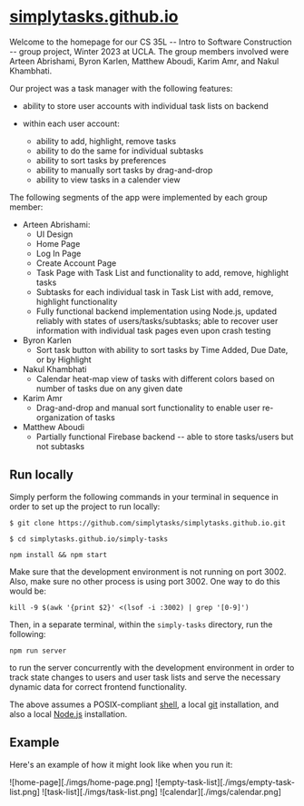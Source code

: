 # [simplytasks.github.io](https://github.com/simplytasks/simplytasks.github.io)

Welcome to the homepage for our CS 35L -- Intro to Software Construction -- group project, Winter 2023 at UCLA. The group members involved were Arteen Abrishami, Byron Karlen, Matthew Aboudi, Karim Amr, and Nakul Khambhati. 

Our project was a task manager with the following features:
 - ability to store user accounts with individual task lists on backend
 
 - within each user account:
   - ability to add, highlight, remove tasks
   - ability to do the same for individual subtasks
   - ability to sort tasks by preferences
   - ability to manually sort tasks by drag-and-drop
   - ability to view tasks in a calender view
 
 The following segments of the app were implemented by each group member:
 
  - Arteen Abrishami: 
    - UI Design
    - Home Page
    - Log In Page
    - Create Account Page
    - Task Page with Task List and functionality to add, remove, highlight tasks
    - Subtasks for each individual task in Task List with add, remove, highlight functionality
    - Fully functional backend implementation using Node.js, updated reliably with states of users/tasks/subtasks; able to recover user information with individual task pages even upon crash testing
  - Byron Karlen
    - Sort task button with ability to sort tasks by Time Added, Due Date, or by Highlight
  - Nakul Khambhati
    - Calendar heat-map view of tasks with different colors based on number of tasks due on any given date
  - Karim Amr
    - Drag-and-drop and manual sort functionality to enable user re-organization of tasks
  - Matthew Aboudi
    - Partially functional Firebase backend -- able to store tasks/users but not subtasks
  
  ## Run locally
  
  Simply perform the following commands in your terminal in sequence in order to set up the project to run locally:
  
  ```
 $ git clone https://github.com/simplytasks/simplytasks.github.io.git
  ````
  
  ```
  $ cd simplytasks.github.io/simply-tasks
  ```
  
  ```
  npm install && npm start
  ```
  Make sure that the development environment is not running on port 3002. Also, make sure no other process is using port 3002. One way to do this would be:
  ```
  kill -9 $(awk '{print $2}' <(lsof -i :3002) | grep '[0-9]')
  ```
  Then, in a separate terminal, within the `simply-tasks` directory, run the following:
  ```
  npm run server
  ```
  to run the server concurrently with the development environment in order to track state changes to users and user task lists and serve the necessary dynamic data for correct frontend functionality.
  
  The above assumes a POSIX-compliant [shell](https://pubs.opengroup.org/onlinepubs/9699919799/utilities/V3_chap02.html#tag_18), a local [git](https://git-scm.com/book/en/v2/Getting-Started-Installing-Git) installation, and also a local [Node.js](https://nodejs.org/en/) installation.

## Example

Here's an example of how it might look like when you run it:

![home-page][./imgs/home-page.png]
![empty-task-list][./imgs/empty-task-list.png]
![task-list][./imgs/task-list.png]
![calendar][./imgs/calendar.png]
